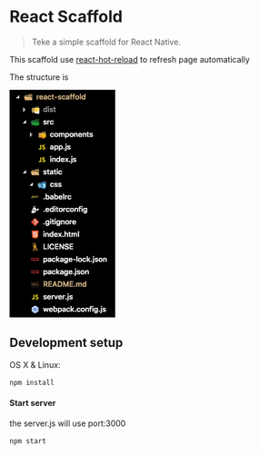 # React Scaffold
> Teke a simple scaffold for React Native.

This scaffold use [react-hot-reload](https://github.com/gaearon/react-hot-loader) to refresh page automatically

The structure is

![](example.png)

## Development setup

OS X & Linux:

```sh
npm install
```
#### Start server
the server.js will use port:3000
```sh
npm start
```
